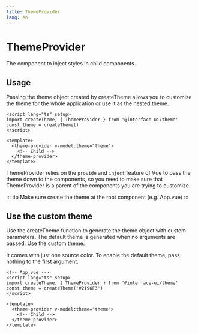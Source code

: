 ```yaml
---
title: ThemeProvider
lang: en
---
```


# ThemeProvider

The component to inject styles in child components.

## Usage

Passing the theme object created by createTheme allows you to customize the theme for the whole application or use it as the nested theme.

```vue
<script lang="ts" setup>
import createTheme, { ThemeProvider } from '@interface-ui/theme'
const theme = createTheme()
</script>

<template>
  <theme-provider v-model:theme="theme">
    <!-- Child -->
  </theme-provider>
</template>
```

ThemeProvider relies on the `provide` and `inject` feature of Vue to pass the theme down to the components, so you need to make sure that ThemeProvider is a parent of the components you are trying to customize.

::: tip
Make sure create the theme at the root component (e.g. App.vue)
:::

## Use the custom theme

Use the createTheme function to generate the theme object with custom parameters. The default theme is generated when no arguments are passed. Use the custom theme.

It comes with just one source color. To enable the default theme, pass nothing to the first argument.

```vue
<!-- App.vue -->
<script lang="ts" setup>
import createTheme, { ThemeProvider } from '@interface-ui/theme'
const theme = createTheme('#2196F3')
</script>

<template>
  <theme-provider v-model:theme="theme">
    <!-- Child -->
  </theme-provider>
</template>
```
